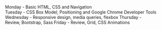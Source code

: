 Monday - Basic HTML, CSS and Navigation  
Tuesday - CSS Box Model, Positioning and Google Chrome Developer Tools 
Wednesday - Responsive design, media queries, flexbox 
Thursday - Review, Bootstrap, Sass
Friday -  Review, Grid, CSS Animations